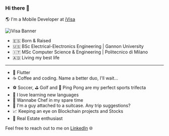 ### Hi there 👋

🌎 I'm a Mobile Developer at [iVisa](https://www.ivisa.com/)

![iVisa Banner](https://github.com/alefl10/alefl10/assets/25061049/dc979f95-ce56-4660-a454-8795a4c82701)


- 🇪🇸  Born & Raised
- 🇺🇸  BSc Electrical-Electronics Engineering | Gannon University
- 🇮🇹  MSc Computer Science & Engineering | Politecnico di Milano
- 🇦🇩  Living my best life

***

- 💙 Flutter
- ☕️ Coffee and coding. Name a better duo, I'll wait...
- ⚽️ Soccer, ⛳️ Golf and 🏓 Ping Pong are my perfect sports trifecta
- 💬 I love learning new languages
- 🍝 Wannabe Chef in my spare time
- 🧳 I'm a guy attached to a suitcase. Any trip suggestions?
- 📈 Keeping an eye on Blockchain projects and Stocks
- 🏡 Real Estate enthusiast

Feel free to reach out to me on [LinkedIn](https://www.linkedin.com/in/alejandro-ferrero/) 🌐
